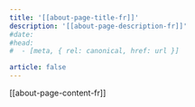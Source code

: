```yaml
---
title: '[[about-page-title-fr]]'
description: '[[about-page-description-fr]]'
#date:
#head:
#  - [meta, { rel: canonical, href: url }]

article: false
---
```


[[about-page-content-fr]]
